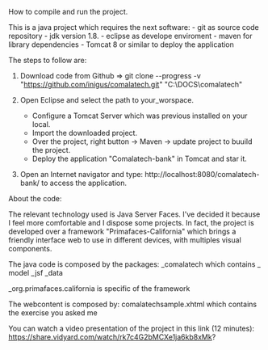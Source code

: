 How to compile and run the project.

This is a java project which requires the next software:
	- git as source code repository
	- jdk version 1.8.
	- eclipse as develope enviroment
	- maven for library dependencies
	- Tomcat 8 or similar to deploy the application
	
The steps to follow are:

1. Download code from Github => git clone --progress -v "https://github.com/inigus/comalatech.git" "C:\DOCS\comalatech"

2. Open Eclipse and select the path to your_worspace.
	- Configure a Tomcat Server which was previous installed on your local.
	- Import the downloaded project.
	- Over the project, right button -> Maven -> update project to buuild the project. 
	- Deploy the application "Comalatech-bank" in Tomcat and star it.
	
3. Open an Internet navigator and type: http://localhost:8080/comalatech-bank/ to access the application.

About the code:

The relevant technology used is Java Server Faces. I've decided it because I feel more comfortable and I dispose some projects. 
In fact, the project is developed over a framework "Primafaces-California" which brings a friendly interface web to use in different devices, with multiples visual components.

The java code is composed by the packages:
_comalatech which contains
	_ model
	_jsf
	_data
	
_org.primafaces.california  is specific of the framework

The webcontent is composed by:
comalatechsample.xhtml which contains the exercise you asked me

You can watch a video presentation of the project in this link (12 minutes):
https://share.vidyard.com/watch/rk7c4G2bMCXe1ja6kb8xMk?